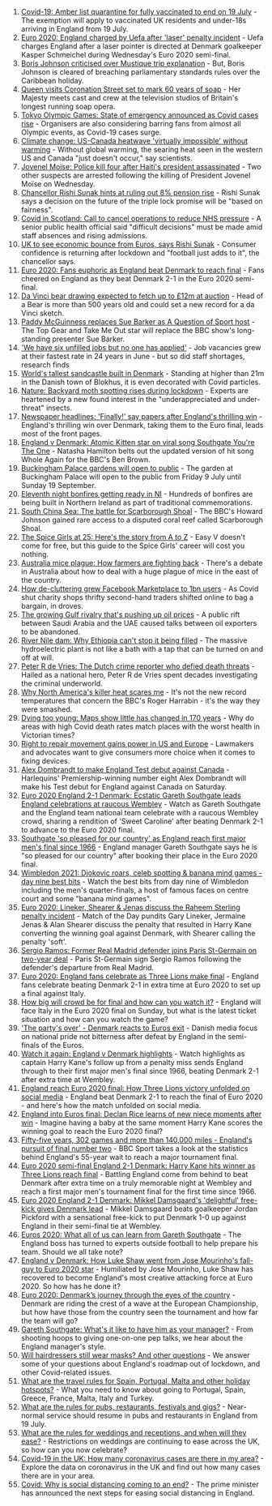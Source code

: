 1. [Covid-19: Amber list quarantine for fully vaccinated to end on 19 July](https://www.bbc.co.uk/news/uk-57763173) - The exemption will apply to vaccinated UK residents and under-18s arriving in England from 19 July.
2. [Euro 2020: England charged by Uefa after 'laser' penalty incident](https://www.bbc.co.uk/sport/football/57763001) - Uefa charges England after a laser pointer is directed at Denmark goalkeeper Kasper Schmeichel during Wednesday's Euro 2020 semi-final.
3. [Boris Johnson criticised over Mustique trip explanation](https://www.bbc.co.uk/news/uk-politics-57761943) - But, Boris Johnson is cleared of breaching parliamentary standards rules over the Caribbean holiday.
4. [Queen visits Coronation Street set to mark 60 years of soap](https://www.bbc.co.uk/news/uk-england-manchester-57764192) - Her Majesty meets cast and crew at the television studios of Britain's longest running soap opera.
5. [Tokyo Olympic Games: State of emergency announced as Covid cases rise](https://www.bbc.co.uk/news/world-asia-57760883) - Organisers are also considering barring fans from almost all Olympic events, as Covid-19 cases surge.
6. [Climate change: US-Canada heatwave 'virtually impossible' without warming](https://www.bbc.co.uk/news/science-environment-57751918) - Without global warming, the searing heat seen in the western US and Canada "just doesn't occur," say scientists.
7. [Jovenel Moïse: Police kill four after Haiti's president assassinated](https://www.bbc.co.uk/news/world-latin-america-57758864) - Two other suspects are arrested following the killing of President Jovenel Moïse on Wednesday.
8. [Chancellor Rishi Sunak hints at ruling out 8% pension rise](https://www.bbc.co.uk/news/business-57762787) - Rishi Sunak says a decision on the future of the triple lock promise will be "based on fairness".
9. [Covid in Scotland: Call to cancel operations to reduce NHS pressure](https://www.bbc.co.uk/news/uk-scotland-57761409) - A senior public health official said "difficult decisions" must be made amid staff absences and rising admissions.
10. [UK to see economic bounce from Euros, says Rishi Sunak](https://www.bbc.co.uk/news/business-57746627) - Consumer confidence is returning after lockdown and "football just adds to it", the chancellor says.
11. [Euro 2020: Fans euphoric as England beat Denmark to reach final](https://www.bbc.co.uk/news/in-pictures-57743446) - Fans cheered on England as they beat Denmark 2-1 in the Euro 2020 semi-final.
12. [Da Vinci bear drawing expected to fetch up to £12m at auction](https://www.bbc.co.uk/news/world-europe-57735318) - Head of a Bear is more than 500 years old and could set a new record for a da Vinci sketch.
13. [Paddy McGuinness replaces Sue Barker as A Question of Sport host](https://www.bbc.co.uk/news/entertainment-arts-57761226) - The Top Gear and Take Me Out star will replace the BBC show's long-standing presenter Sue Barker.
14. ['We have six unfilled jobs but no one has applied'](https://www.bbc.co.uk/news/business-57746626) - Job vacancies grew at their fastest rate in 24 years in June - but so did staff shortages, research finds
15. [World's tallest sandcastle built in Denmark](https://www.bbc.co.uk/news/world-europe-57757530) - Standing at higher than 21m in the Danish town of Blokhus, it is even decorated with Covid particles.
16. [Nature: Backyard moth spotting rises during lockdown](https://www.bbc.co.uk/news/science-environment-57742701) - Experts are heartened by a new found interest in the "underappreciated and under-threat" insects.
17. [Newspaper headlines: 'Finally!' say papers after England's thrilling win](https://www.bbc.co.uk/news/blogs-the-papers-57758220) - England's thrilling win over Denmark, taking them to the Euro final, leads most of the front pages.
18. [England v Denmark: Atomic Kitten star on viral song Southgate You're The One](https://www.bbc.co.uk/news/uk-57757529) - Natasha Hamilton belts out the updated version of hit song Whole Again for the BBC's Ben Brown.
19. [Buckingham Palace gardens will open to public](https://www.bbc.co.uk/news/uk-57688738) - The garden at Buckingham Palace will open to the public from Friday 9 July until Sunday 19 September.
20. [Eleventh night bonfires getting ready in NI](https://www.bbc.co.uk/news/uk-57688737) - Hundreds of bonfires are being built in Northern Ireland as part of traditional commemorations.
21. [South China Sea: The battle for Scarborough Shoal](https://www.bbc.co.uk/news/world-asia-57757784) - The BBC's Howard Johnson gained rare access to a disputed coral reef called Scarborough Shoal.
22. [The Spice Girls at 25: Here's the story from A to Z](https://www.bbc.co.uk/news/entertainment-arts-57734073) - Easy V doesn't come for free, but this guide to the Spice Girls' career will cost you nothing.
23. [Australia mice plague: How farmers are fighting back](https://www.bbc.co.uk/news/world-australia-57698822) - There's a debate in Australia about how to deal with a huge plague of mice in the east of the country.
24. [How de-cluttering grew Facebook Marketplace to 1bn users](https://www.bbc.co.uk/news/business-57733724) - As Covid shut charity shops thrifty second-hand traders shifted online to bag a bargain, in droves.
25. [The growing Gulf rivalry that's pushing up oil prices](https://www.bbc.co.uk/news/world-middle-east-57753667) - A public rift between Saudi Arabia and the UAE caused talks between oil exporters to be abandoned.
26. [River Nile dam: Why Ethiopia can't stop it being filled](https://www.bbc.co.uk/news/world-africa-53432948) - The massive hydroelectric plant is not like a bath with a tap that can be turned on and off at will.
27. [Peter R de Vries: The Dutch crime reporter who defied death threats](https://www.bbc.co.uk/news/world-europe-57753547) - Hailed as a national hero, Peter R de Vries spent decades investigating the criminal underworld.
28. [Why North America's killer heat scares me](https://www.bbc.co.uk/news/world-us-canada-57729502) - It's not the new record temperatures that concern the BBC's Roger Harrabin - it's the way they were smashed.
29. [Dying too young: Maps show little has changed in 170 years](https://www.bbc.co.uk/news/health-57730353) - Why do areas with high Covid death rates match places with the worst health in Victorian times?
30. [Right to repair movement gains power in US and Europe](https://www.bbc.co.uk/news/technology-57744091) - Lawmakers and advocates want to give consumers more choice when it comes to fixing devices.
31. [Alex Dombrandt to make England Test debut against Canada](https://www.bbc.co.uk/sport/rugby-union/57763962) - Harlequins' Premiership-winning number eight Alex Dombrandt will make his Test debut for England against Canada on Saturday.
32. [Euro 2020 England 2-1 Denmark: Ecstatic Gareth Southgate leads England celebrations at raucous Wembley](https://www.bbc.co.uk/sport/av/football/57758398) - Watch as Gareth Southgate and the England team national team celebrate with a raucous Wembley crowd, sharing a rendition of 'Sweet Caroline' after beating Denmark 2-1 to advance to the Euro 2020 final.
33. [Southgate 'so pleased for our country' as England reach first major men's final since 1966](https://www.bbc.co.uk/sport/football/57757750) - England manager Gareth Southgate says he is "so pleased for our country" after booking their place in the Euro 2020 final.
34. [Wimbledon 2021: Djokovic roars, celeb spotting & banana mind games - day nine best bits](https://www.bbc.co.uk/sport/av/tennis/57757770) - Watch the best bits from day nine of Wimbledon including the men's quarter-finals, a host of famous faces on centre court and some "banana mind games".
35. [Euro 2020: Lineker, Shearer & Jenas discuss the Raheem Sterling penalty incident](https://www.bbc.co.uk/sport/av/football/57758657) - Match of the Day pundits Gary Lineker, Jermaine Jenas & Alan Shearer discuss the penalty that resulted in Harry Kane converting the winning goal against Denmark, with Shearer calling the penalty 'soft'.
36. [Sergio Ramos: Former Real Madrid defender joins Paris St-Germain on two-year deal](https://www.bbc.co.uk/sport/football/57685960) - Paris St-Germain sign Sergio Ramos following the defender's departure from Real Madrid.
37. [Euro 2020: England fans celebrate as Three Lions make final](https://www.bbc.co.uk/news/uk-england-57758930) - England fans celebrate beating Denmark 2-1 in extra time at Euro 2020 to set up a final against Italy.
38. [How big will crowd be for final and how can you watch it?](https://www.bbc.co.uk/sport/football/57753948) - England will face Italy in the Euro 2020 final on Sunday, but what is the latest ticket situation and how can you watch the game?
39. ['The party's over' - Denmark reacts to Euros exit](https://www.bbc.co.uk/news/world-europe-57760685) - Danish media focus on national pride not bitterness after defeat by England in the semi-finals of the Euros.
40. [Watch it again: England v Denmark highlights](https://www.bbc.co.uk/sport/av/football/57758390) - Watch highlights as captain Harry Kane's follow up from a penalty miss sends England through to their first major men's final since 1966, beating Denmark 2-1 after extra time at Wembley.
41. [England reach Euro 2020 final: How Three Lions victory unfolded on social media](https://www.bbc.co.uk/sport/football/57758140) - England beat Denmark 2-1 to reach the final of Euro 2020 - and here's how the match unfolded on social media.
42. [England into Euros final: Declan Rice learns of new niece moments after win](https://www.bbc.co.uk/sport/football/57758633) - Imagine having a baby at the same moment Harry Kane scores the winning goal to reach the Euro 2020 final?
43. [Fifty-five years, 302 games and more than 140,000 miles - England's pursuit of final number two](https://www.bbc.co.uk/sport/football/57734046) - BBC Sport takes a look at the statistics behind England's 55-year wait to reach a major tournament final.
44. [Euro 2020 semi-final England 2-1 Denmark: Harry Kane hits winner as Three Lions reach final](https://www.bbc.co.uk/sport/football/51198755) - Battling England come from behind to beat Denmark after extra time on a truly memorable night at Wembley and reach a first major men's tournament final for the first time since 1966.
45. [Euro 2020 England 2-1 Denmark: Mikkel Damsgaard's 'delightful' free-kick gives Denmark lead](https://www.bbc.co.uk/sport/av/football/57757682) - Mikkel Damsgaard beats goalkeeper Jordan Pickford with a sensational free-kick to put Denmark 1-0 up against England in their semi-final tie at Wembley.
46. [Euros 2020: What all of us can learn from Gareth Southgate](https://www.bbc.co.uk/news/world-57698821) - The England boss has turned to experts outside football to help prepare his team. Should we all take note?
47. [England v Denmark: How Luke Shaw went from Jose Mourinho's fall-guy to Euro 2020 star](https://www.bbc.co.uk/sport/football/57722529) - Humiliated by Jose Mourinho, Luke Shaw has recovered to become England's most creative attacking force at Euro 2020. So how has he done it?
48. [Euro 2020: Denmark’s journey through the eyes of the country](https://www.bbc.co.uk/sport/football/57713112) - Denmark are riding the crest of a wave at the European Championship, but how have those from the country seen the tournament and how far the team will go?
49. [Gareth Southgate: What's it like to have him as your manager?](https://www.bbc.co.uk/news/newsbeat-57741752) - From shooting hoops to giving one-on-one pep talks, we hear about the England manager's style.
50. [Will hairdressers still wear masks? And other questions](https://www.bbc.co.uk/news/world-asia-china-51176409) - We answer some of your questions about England's roadmap out of lockdown, and other Covid-related issues.
51. [What are the travel rules for Spain, Portugal, Malta and other holiday hotspots?](https://www.bbc.co.uk/news/explainers-56997931) - What you need to know about going to Portugal, Spain, Greece, France, Malta, Italy and Turkey.
52. [What are the rules for pubs, restaurants, festivals and gigs?](https://www.bbc.co.uk/news/business-52977388) - Near-normal service should resume in pubs and restaurants in England from 19 July.
53. [What are the rules for weddings and receptions, and when will they ease?](https://www.bbc.co.uk/news/explainers-52811509) - Restrictions on weddings are continuing to ease across the UK, so how can you now celebrate?
54. [Covid-19 in the UK: How many coronavirus cases are there in my area?](https://www.bbc.co.uk/news/uk-51768274) - Explore the data on coronavirus in the UK and find out how many cases there are in your area.
55. [Covid: Why is social distancing coming to an end?](https://www.bbc.co.uk/news/uk-51506729) - The prime minister has announced the next steps for easing social distancing in England.
